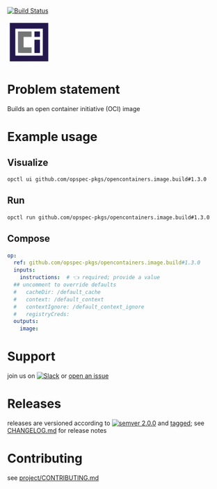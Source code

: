 [![Build Status](https://github.com/opspec-pkgs/opencontainers.image.build/workflows/build/badge.svg?branch=main)](https://github.com/opspec-pkgs/opencontainers.image.build/actions?query=workflow%3Abuild+branch%3Amain)

<img src="icon.svg" alt="icon" height="100px">

# Problem statement

Builds an open container initiative (OCI) image

# Example usage

## Visualize

```shell
opctl ui github.com/opspec-pkgs/opencontainers.image.build#1.3.0
```

## Run

```
opctl run github.com/opspec-pkgs/opencontainers.image.build#1.3.0
```

## Compose

```yaml
op:
  ref: github.com/opspec-pkgs/opencontainers.image.build#1.3.0
  inputs:
    instructions:  # 👈 required; provide a value
  ## uncomment to override defaults
  #   cacheDir: /default_cache
  #   context: /default_context
  #   contextIgnore: /default_context_ignore
  #   registryCreds: 
  outputs:
    image:
```

# Support

join us on
[![Slack](https://img.shields.io/badge/slack-opctl-E01563.svg)](https://join.slack.com/t/opctl/shared_invite/zt-51zodvjn-Ul_UXfkhqYLWZPQTvNPp5w)
or
[open an issue](https://github.com/opspec-pkgs/opencontainers.image.build/issues)

# Releases

releases are versioned according to
[![semver 2.0.0](https://img.shields.io/badge/semver-2.0.0-brightgreen.svg)](http://semver.org/spec/v2.0.0.html)
and [tagged](https://git-scm.com/book/en/v2/Git-Basics-Tagging); see
[CHANGELOG.md](CHANGELOG.md) for release notes

# Contributing

see
[project/CONTRIBUTING.md](https://github.com/opspec-pkgs/project/blob/main/CONTRIBUTING.md)
